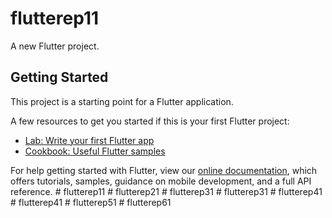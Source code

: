 # flutterep11

A new Flutter project.

## Getting Started

This project is a starting point for a Flutter application.

A few resources to get you started if this is your first Flutter project:

- [Lab: Write your first Flutter app](https://flutter.dev/docs/get-started/codelab)
- [Cookbook: Useful Flutter samples](https://flutter.dev/docs/cookbook)

For help getting started with Flutter, view our
[online documentation](https://flutter.dev/docs), which offers tutorials,
samples, guidance on mobile development, and a full API reference.
#   f l u t t e r e p 1 1  
 #   f l u t t e r e p 2 1  
 #   f l u t t e r e p 3 1  
 #   f l u t t e r e p 3 1  
 #   f l u t t e r e p 4 1  
 #   f l u t t e r e p 4 1  
 #   f l u t t e r e p 5 1  
 #   f l u t t e r e p 6 1  
 